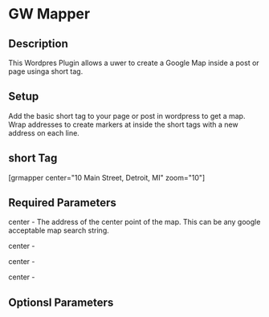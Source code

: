 GW Mapper
=========

<h2>Description</h2>

<p>
	This Wordpres Plugin allows a uwer to create a Google Map inside a post or page usinga short tag.
</p>

<h2>Setup</h2>

<p>
Add the basic short tag to your page or post in wordpress to get a map. Wrap addresses to create markers at inside the short tags with a new address on each line.
</p>

<h2>short Tag</h2>

<p>
[grmapper center="10 Main Street, Detroit, MI" zoom="10"]
</p>

<h2>Required Parameters</h2>

<p>
<bold>center</bold> - The address of the center point of the map. This can be any google acceptable map search string.
</p>

<p>
<bold>center</bold> - 
</p>

<p>
<bold>center</bold> - 
</p>

<p>
<bold>center</bold> - 
</p>

<h2>Optionsl Parameters</h2>

<p>

</p>
